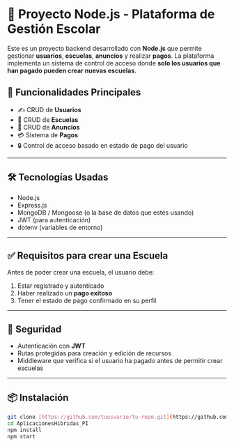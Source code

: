 # 🏫 Proyecto Node.js - Plataforma de Gestión Escolar

Este es un proyecto backend desarrollado con **Node.js** que permite gestionar **usuarios**, **escuelas**, **anuncios** y realizar **pagos**. La plataforma implementa un sistema de control de acceso donde **solo los usuarios que han pagado pueden crear nuevas escuelas**.

## 🚀 Funcionalidades Principales

- ✍️ CRUD de **Usuarios**
- 🏫 CRUD de **Escuelas**
- 📢 CRUD de **Anuncios**
- 💳 Sistema de **Pagos**
- 🔒 Control de acceso basado en estado de pago del usuario

---

## 🛠️ Tecnologías Usadas

- Node.js
- Express.js
- MongoDB / Mongoose (o la base de datos que estés usando)
- JWT (para autenticación)
- dotenv (variables de entorno)

---

## ✅ Requisitos para crear una Escuela

Antes de poder crear una escuela, el usuario debe:
1. Estar registrado y autenticado
2. Haber realizado un **pago exitoso**
3. Tener el estado de pago confirmado en su perfil

---

## 🔐 Seguridad

- Autenticación con **JWT**
- Rutas protegidas para creación y edición de recursos
- Middleware que verifica si el usuario ha pagado antes de permitir crear escuelas

---

## 📦 Instalación

```bash
git clone [https://github.com/tuusuario/tu-repo.git](https://github.com/ticiano-p/AplicacionesHibridas_PI.git)
cd AplicacionesHibridas_PI
npm install
npm start



